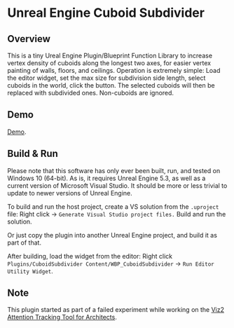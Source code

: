 # Unreal Engine Cuboid Subdivider

## Overview

This is a tiny Ureal Engine Plugin/Blueprint Function Library to increase vertex density of cuboids along the longest two axes, for easier vertex painting of walls, floors, and ceilings.
Operation is extremely simple: Load the editor widget, set the max size for subdivision side length, select cuboids in the world, click the button. The selected cuboids will then be replaced with subdivided ones. Non-cuboids are ignored.

## Demo

[Demo](https://youtu.be/fS0Md-9VCQU).

## Build & Run

Please note that this software has only ever been built, run, and tested on Windows 10 (64-bit).
As is, it requires Unreal Engine 5.3, as well as a current version of Microsoft Visual Studio. It should be more or less trivial to update to newer versions of Unreal Engine.

To build and run the host project, create a VS solution from the `.uproject` file: Right click -> `Generate Visual Studio project files.`
Build and run the solution.

Or just copy the plugin into another Unreal Engine project, and build it as part of that.

After building, load the widget from the editor: Right click `Plugins/CuboidSubdivider Content/WBP_CuboidSubdivider` -> `Run Editor Utility Widget`.

## Note

This plugin started as part of a failed experiment while working on the [Viz2 Attention Tracking Tool for Architects](https://github.com/sc0000/viz2-attention-tracking).

